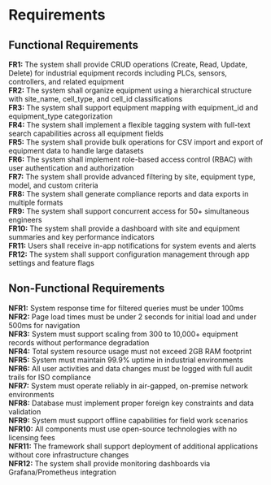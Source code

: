 # Requirements

## Functional Requirements

**FR1:** The system shall provide CRUD operations (Create, Read, Update, Delete) for industrial equipment
records including PLCs, sensors, controllers, and related equipment  
**FR2:** The system shall organize equipment using a hierarchical structure with site_name, cell_type, and
cell_id classifications  
**FR3:** The system shall support equipment mapping with equipment_id and equipment_type categorization  
**FR4:** The system shall implement a flexible tagging system with full-text search capabilities across
all equipment fields  
**FR5:** The system shall provide bulk operations for CSV import and export of equipment data to handle large datasets  
**FR6:** The system shall implement role-based access control (RBAC) with user authentication and authorization  
**FR7:** The system shall provide advanced filtering by site, equipment type, model, and custom criteria  
**FR8:** The system shall generate compliance reports and data exports in multiple formats  
**FR9:** The system shall support concurrent access for 50+ simultaneous engineers  
**FR10:** The system shall provide a dashboard with site and equipment summaries and key performance indicators  
**FR11:** Users shall receive in-app notifications for system events and alerts  
**FR12:** The system shall support configuration management through app settings and feature flags

## Non-Functional Requirements

**NFR1:** System response time for filtered queries must be under 100ms  
**NFR2:** Page load times must be under 2 seconds for initial load and under 500ms for navigation  
**NFR3:** System must support scaling from 300 to 10,000+ equipment records without performance degradation  
**NFR4:** Total system resource usage must not exceed 2GB RAM footprint  
**NFR5:** System must maintain 99.9% uptime in industrial environments  
**NFR6:** All user activities and data changes must be logged with full audit trails for ISO compliance  
**NFR7:** System must operate reliably in air-gapped, on-premise network environments  
**NFR8:** Database must implement proper foreign key constraints and data validation  
**NFR9:** System must support offline capabilities for field work scenarios  
**NFR10:** All components must use open-source technologies with no licensing fees  
**NFR11:** The framework shall support deployment of additional applications without core infrastructure changes  
**NFR12:** The system shall provide monitoring dashboards via Grafana/Prometheus integration
